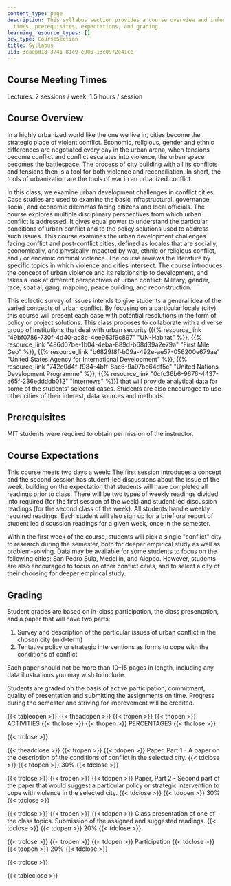 ```yaml
---
content_type: page
description: This syllabus section provides a course overview and information on meeting
  times, prerequisites, expectations, and grading.
learning_resource_types: []
ocw_type: CourseSection
title: Syllabus
uid: 3caebd18-3741-81e9-e906-13c0972e41ce
---
```


Course Meeting Times
--------------------

Lectures: 2 sessions / week, 1.5 hours / session

Course Overview
---------------

In a highly urbanized world like the one we live in, cities become the strategic place of violent conflict. Economic, religious, gender and ethnic differences are negotiated every day in the urban arena, when tensions become conflict and conflict escalates into violence, the urban space becomes the battlespace. The process of city building with all its conflicts and tensions then is a tool for both violence and reconciliation. In short, the tools of urbanization are the tools of war in an urbanized conflict.

In this class, we examine urban development challenges in conflict cities. Case studies are used to examine the basic infrastructural, governance, social, and economic dilemmas facing citizens and local officials. The course explores multiple disciplinary perspectives from which urban conflict is addressed. It gives equal power to understand the particular conditions of urban conflict and to the policy solutions used to address such issues. This course examines the urban development challenges facing conflict and post-conflict cities, defined as locales that are socially, economically, and physically impacted by war, ethnic or religious conflict, and / or endemic criminal violence. The course reviews the literature by specific topics in which violence and cities intersect. The course introduces the concept of urban violence and its relationship to development, and takes a look at different perspectives of urban conflict: Military, gender, race, spatial, gang, mapping, peace building, and reconstruction.

This eclectic survey of issues intends to give students a general idea of the varied concepts of urban conflict. By focusing on a particular locale (city), this course will present each case with potential resolutions in the form of policy or project solutions. This class proposes to collaborate with a diverse group of institutions that deal with urban security ({{% resource_link "49bf0786-730f-4d40-ac8c-4ee953f9c897" "UN-Habitat" %}}, {{% resource_link "486d07be-1b04-4eba-889d-b68d39a2e79a" "First Mile Geo" %}}, {{% resource_link "b6829f8f-b09a-492e-ae57-056200e679ae" "United States Agency for International Development" %}}, {{% resource_link "742c0d4f-f984-4bff-8ac6-9a97bc64df5c" "United Nations Development Programme" %}}, {{% resource_link "0cfc36b6-9676-4437-a65f-236eddddb012" "Internews" %}}) that will provide analytical data for some of the students' selected cases. Students are also encouraged to use other cities of their interest, data sources and methods.

Prerequisites
-------------

MIT students were required to obtain permission of the instructor.

Course Expectations
-------------------

This course meets two days a week: The first session introduces a concept and the second session has student-led discussions about the issue of the week, building on the expectation that students will have completed all readings prior to class. There will be two types of weekly readings divided into required (for the first session of the week) and student led discussion readings (for the second class of the week). All students handle weekly required readings. Each student will also sign up for a brief oral report of student led discussion readings for a given week, once in the semester.

Within the first week of the course, students will pick a single "conflict" city to research during the semester, both for deeper empirical study as well as problem-solving. Data may be available for some students to focus on the following cities: San Pedro Sula, Medellin, and Aleppo. However, students are also encouraged to focus on other conflict cities, and to select a city of their choosing for deeper empirical study.

Grading
-------

Student grades are based on in-class participation, the class presentation, and a paper that will have two parts:

1.  Survey and description of the particular issues of urban conflict in the chosen city (mid-term)
2.  Tentative policy or strategic interventions as forms to cope with the conditions of conflict

Each paper should not be more than 10–15 pages in length, including any data illustrations you may wish to include.

Students are graded on the basis of active participation, commitment, quality of presentation and submitting the assignments on time. Progress during the semester and striving for improvement will be credited.

{{< tableopen >}}
{{< theadopen >}}
{{< tropen >}}
{{< thopen >}}
ACTIVITIES
{{< thclose >}}
{{< thopen >}}
PERCENTAGES
{{< thclose >}}

{{< trclose >}}

{{< theadclose >}}
{{< tropen >}}
{{< tdopen >}}
Paper, Part 1 - A paper on the description of the conditions of conflict in the selected city.
{{< tdclose >}}
{{< tdopen >}}
30%
{{< tdclose >}}

{{< trclose >}}
{{< tropen >}}
{{< tdopen >}}
Paper, Part 2 - Second part of the paper that would suggest a particular policy or strategic intervention to cope with violence in the selected city.
{{< tdclose >}}
{{< tdopen >}}
30%
{{< tdclose >}}

{{< trclose >}}
{{< tropen >}}
{{< tdopen >}}
Class presentation of one of the class topics. Submission of the assigned and suggested readings.
{{< tdclose >}}
{{< tdopen >}}
20%
{{< tdclose >}}

{{< trclose >}}
{{< tropen >}}
{{< tdopen >}}
Participation
{{< tdclose >}}
{{< tdopen >}}
20%
{{< tdclose >}}

{{< trclose >}}

{{< tableclose >}}